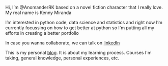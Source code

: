 Hi, I’m @AnomanderRK based on a novel fiction character that I really love. My real name is Kenny Miranda

I’m interested in python code, data science and statistics and right now
I’m currently focussing on how to get better at python so I'm putting all my efforts in creating a better portfolio

In case you wanna collaborate, we can talk on [linkedln](https://www.linkedin.com/in/kenny-miranda-aa3215133/)
 
This is my personal [blog](https://the-learning-journey.com/). It is about my learning process. Courses I'm taking, general knowledge, personal experiences, etc.

<!---
AnomanderRK/AnomanderRK is a ✨ special ✨ repository because its `README.md` (this file) appears on your GitHub profile.
You can click the Preview link to take a look at your changes.
--->

